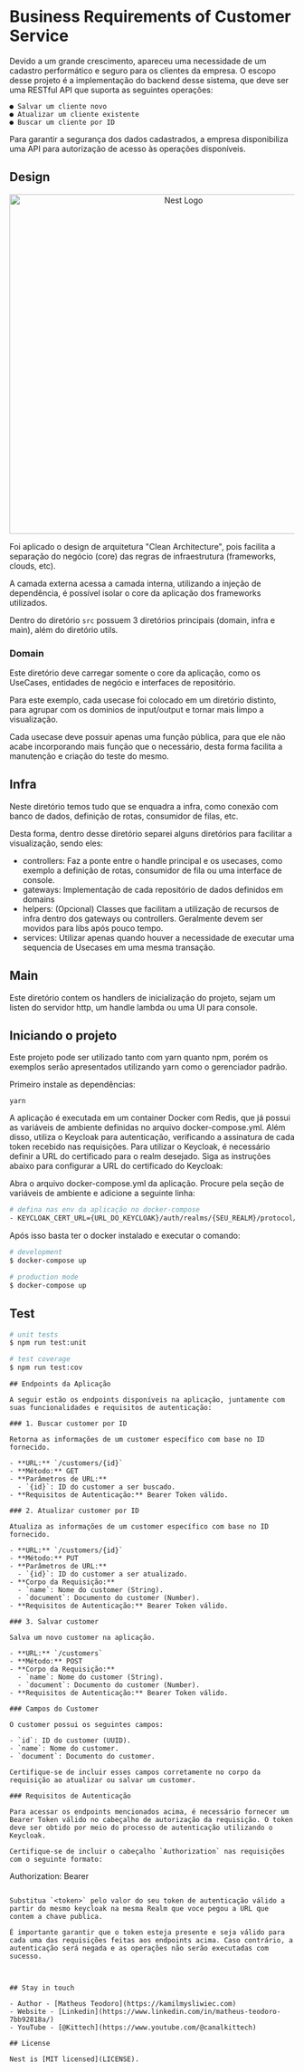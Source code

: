 # Business Requirements of Customer Service

Devido a um grande crescimento, apareceu uma necessidade de um cadastro
performático e seguro para os clientes da empresa.
O escopo desse projeto é a implementação do backend desse sistema, que deve ser uma
RESTful API que suporta as seguintes operações:

    ● Salvar um cliente novo
    ● Atualizar um cliente existente
    ● Buscar um cliente por ID

Para garantir a segurança dos dados cadastrados, a empresa disponibiliza uma API para
autorização de acesso às operações disponíveis.


## Design

<p align="center">
  <a href="https://miro.medium.com/v2/resize:fit:1400/0*iU9Ks05_GTtGh6zV.jpg" target="blank"><img src="https://miro.medium.com/v2/resize:fit:1400/0*iU9Ks05_GTtGh6zV.jpg" width="600" alt="Nest Logo" /></a>
</p>

Foi aplicado o design de arquitetura "Clean Architecture", pois facilita a separação do negócio (core) das regras de infraestrutura (frameworks, clouds, etc).


A camada externa acessa a camada interna, utilizando a injeção de dependência, é possível isolar o core da aplicação dos frameworks utilizados.

Dentro do diretório `src` possuem 3 diretórios principais (domain, infra e main), além do diretório utils.

### Domain

Este diretório deve carregar somente o core da aplicação, como os UseCases, entidades de negócio e interfaces de repositório.

Para este exemplo, cada usecase foi colocado em um diretório distinto, para agrupar com os dominios de input/output e tornar mais limpo a visualização.

Cada usecase deve possuir apenas uma função pública, para que ele não acabe incorporando mais função que o necessário, desta forma facilita a manutenção e criação do teste do mesmo.

## Infra

Neste diretório temos tudo que se enquadra a infra, como conexão com banco de dados, definição de rotas, consumidor de filas, etc.

Desta forma, dentro desse diretório separei alguns diretórios para facilitar a visualização, sendo eles:

- controllers: Faz a ponte entre o handle principal e os usecases, como exemplo a definição de rotas, consumidor de fila ou uma interface de console.
- gateways: Implementação de cada repositório de dados definidos em domains
- helpers: (Opcional) Classes que facilitam a utilização de recursos de infra dentro dos gateways ou controllers. Geralmente devem ser movidos para libs após pouco tempo.
- services: Utilizar apenas quando houver a necessidade de executar uma sequencia de Usecases em uma mesma transação.

## Main

Este diretório contem os handlers de inicialização do projeto, sejam um listen do servidor http, um handle lambda ou uma UI para console.

## Iniciando o projeto

Este projeto pode ser utilizado tanto com yarn quanto npm, porém os exemplos serão apresentados utilizando yarn como o gerenciador padrão.

Primeiro instale as dependências:

```
yarn
```

A aplicação é executada em um container Docker com Redis, que já possui as variáveis de ambiente definidas no arquivo docker-compose.yml. Além disso, utiliza o Keycloak para autenticação, verificando a assinatura de cada token recebido nas requisições. Para utilizar o Keycloak, é necessário definir a URL do certificado para o realm desejado. Siga as instruções abaixo para configurar a URL do certificado do Keycloak:

Abra o arquivo docker-compose.yml da aplicação.
Procure pela seção de variáveis de ambiente e adicione a seguinte linha:

```bash
# defina nas env da aplicação no docker-compose
- KEYCLOAK_CERT_URL={URL_DO_KEYCLOAK}/auth/realms/{SEU_REALM}/protocol/openid-connect/certs
```

Após isso basta ter o docker instalado e executar o comando:

```bash
# development
$ docker-compose up

# production mode
$ docker-compose up
```

## Test

```bash
# unit tests
$ npm run test:unit

# test coverage
$ npm run test:cov
```

```
## Endpoints da Aplicação

A seguir estão os endpoints disponíveis na aplicação, juntamente com suas funcionalidades e requisitos de autenticação:

### 1. Buscar customer por ID

Retorna as informações de um customer específico com base no ID fornecido.

- **URL:** `/customers/{id}`
- **Método:** GET
- **Parâmetros de URL:**
  - `{id}`: ID do customer a ser buscado.
- **Requisitos de Autenticação:** Bearer Token válido.

### 2. Atualizar customer por ID

Atualiza as informações de um customer específico com base no ID fornecido.

- **URL:** `/customers/{id}`
- **Método:** PUT
- **Parâmetros de URL:**
  - `{id}`: ID do customer a ser atualizado.
- **Corpo da Requisição:**
  - `name`: Nome do customer (String).
  - `document`: Documento do customer (Number).
- **Requisitos de Autenticação:** Bearer Token válido.

### 3. Salvar customer

Salva um novo customer na aplicação.

- **URL:** `/customers`
- **Método:** POST
- **Corpo da Requisição:**
  - `name`: Nome do customer (String).
  - `document`: Documento do customer (Number).
- **Requisitos de Autenticação:** Bearer Token válido.

### Campos do Customer

O customer possui os seguintes campos:

- `id`: ID do customer (UUID).
- `name`: Nome do customer.
- `document`: Documento do customer.

Certifique-se de incluir esses campos corretamente no corpo da requisição ao atualizar ou salvar um customer.

### Requisitos de Autenticação

Para acessar os endpoints mencionados acima, é necessário fornecer um Bearer Token válido no cabeçalho de autorização da requisição. O token deve ser obtido por meio do processo de autenticação utilizando o Keycloak.

Certifique-se de incluir o cabeçalho `Authorization` nas requisições com o seguinte formato:

```
Authorization: Bearer <token>
```

Substitua `<token>` pelo valor do seu token de autenticação válido a partir do mesmo keycloak na mesma Realm que voce pegou a URL que contem a chave publica.

É importante garantir que o token esteja presente e seja válido para cada uma das requisições feitas aos endpoints acima. Caso contrário, a autenticação será negada e as operações não serão executadas com sucesso.
```
```


## Stay in touch

- Author - [Matheus Teodoro](https://kamilmysliwiec.com)
- Website - [Linkedin](https://www.linkedin.com/in/matheus-teodoro-7bb92818a/)
- YouTube - [@Kittech](https://www.youtube.com/@canalkittech)

## License

Nest is [MIT licensed](LICENSE).
